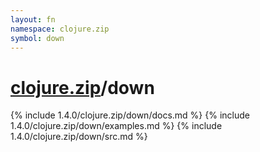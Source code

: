 ```yaml
---
layout: fn
namespace: clojure.zip
symbol: down
---
```


# [clojure.zip](../)/down

{% include 1.4.0/clojure.zip/down/docs.md %}
{% include 1.4.0/clojure.zip/down/examples.md %}
{% include 1.4.0/clojure.zip/down/src.md %}


